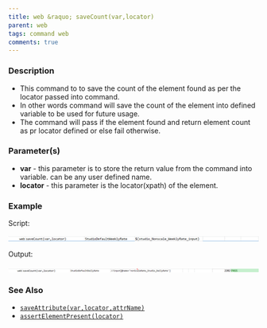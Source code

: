 ```yaml
---
title: web &raquo; saveCount(var,locator)
parent: web
tags: command web
comments: true
---
```


### Description

*   This command to to save the count of the element found as per the locator passed into command.
*   In other words command will save the count of the element into defined variable to be used for future usage.
*   The command will pass if the element found and return element count as pr locator defined or else fail otherwise.

### Parameter(s)

- **var** - this parameter is to store the return value from the command into variable.  can be any user defined name.
- **locator** - this parameter is the locator(xpath) of the element.

### Example

Script:

![](image/saveCount_01.png)

Output:

![](image/saveCount_02.png)

### See Also

*   [`saveAttribute(var,locator,attrName)`](saveAttribute(var,locator,attrName))  
*   [`assertElementPresent(locator)`](assertElementPresent(locator))
